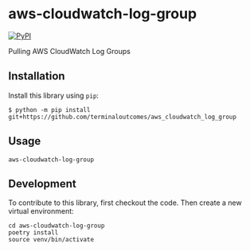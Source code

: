 # aws-cloudwatch-log-group

[![PyPI](https://img.shields.io/pypi/v/aws-cloudwatch-log-group.svg)](https://pypi.org/project/aws-cloudwatch-log-group/)

Pulling AWS CloudWatch Log Groups

## Installation

Install this library using `pip`:

    $ python -m pip install git+https://github.com/terminaloutcomes/aws_cloudwatch_log_group

## Usage

```shell
aws-cloudwatch-log-group
```

## Development

To contribute to this library, first checkout the code. Then create a new virtual environment:

    cd aws-cloudwatch-log-group
    poetry install
    source venv/bin/activate
